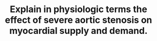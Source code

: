 ---
title: "Explain in physiologic terms the effect of severe aortic stenosis on myocardial supply and demand."
entityType: SAQ
exam: PEX
college: ANZCA
year: 2008
sitting: B
question: 14
passRate: 45
EC_expectedDomains:
- "This was an applied physiology question."
- "The first part of an answ er was a description of aortic stenosis, with additional marks for giving measures) of severity."
- "The main part of the answer concerned the interrelated effects of a severely stenosed aortic valve that may produce both increased myocardial work (described using Laplace’s law ) and com prom ised coronary blood flow ."
EC_extraCredit:
- "Additional marks w ere aw arded for answers that discussed the varying effects of left ventricular hypertrophy on both supply and demand."
- "Marks were also awarded for discussing how increased heart rate may both increase dem and and reduce supply."
EC_errorsCommon:
- "Errors included: confusing the effects of altered pressure with altered flow ; failing to indicate that severe aortic stenosis is a chronic condition; and including, often at length, the effects of anaesthesia or the symptoms and signs of aortic stenosis."
---